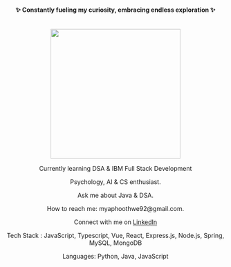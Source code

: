 <div align="center">
  <h4>✨ Constantly fueling my curiosity, embracing endless exploration ✨</h4>
  <br>
  <img src="https://media.giphy.com/media/v1.Y2lkPTc5MGI3NjExN2owdjV4OHJtOHh1MTl0MG9jemhpYTE2MXM5Z3l3MTQ1cjkweXBubSZlcD12MV9pbnRlcm5hbF9naWZfYnlfaWQmY3Q9Zw/PYXSPzKn5tZUsXmrcQ/giphy.gif" width="300">
</div>

<div align="center">
  <p>Currently learning DSA & IBM Full Stack Development</p>
  <p> Psychology, AI & CS enthusiast.</p>
  <p>Ask me about Java & DSA.</p>
  <p>How to reach me: myaphoothwe92@gmail.com.</p>
  <p>Connect with me on 
  <a href="https://www.linkedin.com/in/mya-phoo-thwe-2a91ab1ab/">LinkedIn</a>
  </p>
 <p>Tech Stack :  JavaScript, Typescript, Vue, React, Express.js, Node.js, Spring, MySQL, MongoDB</p>
<p>Languages: Python, Java, JavaScript</p>
</div>
